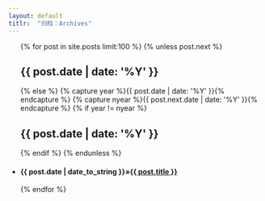 ```yaml
---
layout: default
titlr:  "归档：Archives"
---
```


<ul>

 {% for post in site.posts limit:100 %} 
 {% unless post.next %} 
<h2>{{ post.date | date: '%Y' }}</h2> 
{% else %} {% capture year %}{{ post.date | date: '%Y' }}{% endcapture %} {% capture nyear %}{{ post.next.date | date: '%Y' }}{% endcapture %} 
{% if year != nyear %} 
<h2>{{ post.date | date: '%Y' }}</h2> {% endif %} 
{% endunless %} 
<li><h4><span>{{ post.date | date_to_string }}</span>&raquo;<a href="{{ post.url }}">{{ post.title }}</a></h4></li> 
{% endfor %} 

</ul>